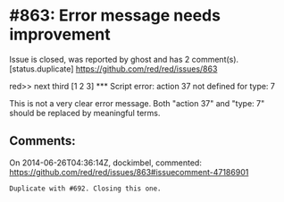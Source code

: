 
#863: Error message needs improvement
================================================================================
Issue is closed, was reported by ghost and has 2 comment(s).
[status.duplicate]
<https://github.com/red/red/issues/863>

red>> next third [1 2 3]
**\* Script error: action 37 not defined for type: 7

This is not a very clear error message. Both "action 37" and "type: 7" should be replaced by meaningful terms.



Comments:
--------------------------------------------------------------------------------

On 2014-06-26T04:36:14Z, dockimbel, commented:
<https://github.com/red/red/issues/863#issuecomment-47186901>

    Duplicate with #692. Closing this one.

